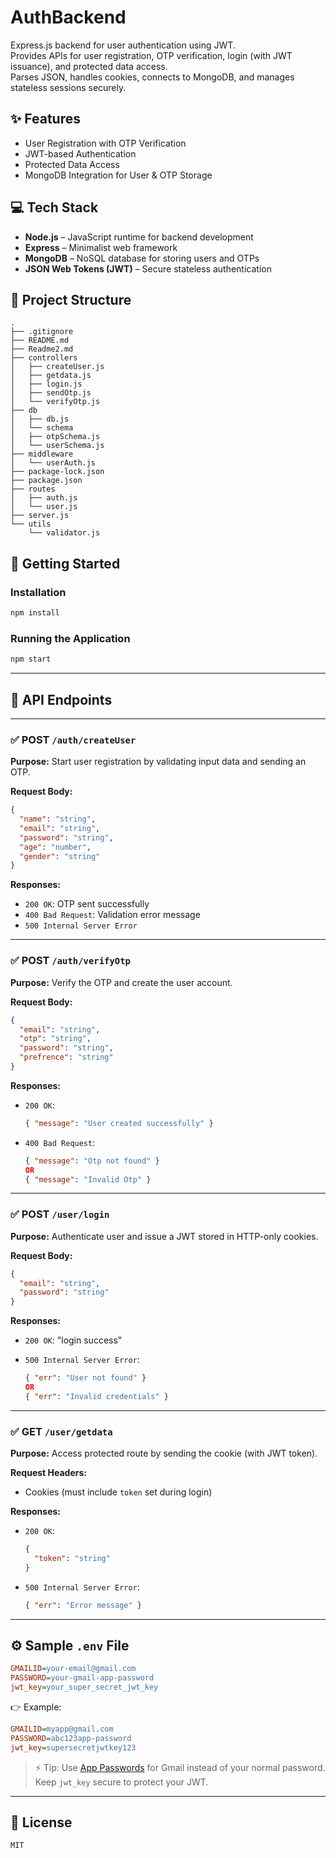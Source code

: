 # AuthBackend

Express.js backend for user authentication using JWT.  
Provides APIs for user registration, OTP verification, login (with JWT issuance), and protected data access.  
Parses JSON, handles cookies, connects to MongoDB, and manages stateless sessions securely.

## ✨ Features

- User Registration with OTP Verification  
- JWT-based Authentication  
- Protected Data Access  
- MongoDB Integration for User & OTP Storage  

## 💻 Tech Stack

- **Node.js** – JavaScript runtime for backend development  
- **Express** – Minimalist web framework  
- **MongoDB** – NoSQL database for storing users and OTPs  
- **JSON Web Tokens (JWT)** – Secure stateless authentication  

## 📂 Project Structure

```
.
├── .gitignore
├── README.md
├── Readme2.md
├── controllers
│   ├── createUser.js
│   ├── getdata.js
│   ├── login.js
│   ├── sendOtp.js
│   └── verifyOtp.js
├── db
│   ├── db.js
│   └── schema
│   ├── otpSchema.js
│   └── userSchema.js
├── middleware
│   └── userAuth.js
├── package-lock.json
├── package.json
├── routes
│   ├── auth.js
│   └── user.js
├── server.js
└── utils
    └── validator.js
```
## 🚀 Getting Started

### Installation

```bash
npm install
````

### Running the Application

```bash
npm start
```

---

## 📡 API Endpoints

---

### ✅ POST `/auth/createUser`

**Purpose:**
Start user registration by validating input data and sending an OTP.

**Request Body:**

```json
{
  "name": "string",
  "email": "string",
  "password": "string",
  "age": "number",
  "gender": "string"
}
```

**Responses:**

* `200 OK`: OTP sent successfully
* `400 Bad Request`: Validation error message
* `500 Internal Server Error`

---

### ✅ POST `/auth/verifyOtp`

**Purpose:**
Verify the OTP and create the user account.

**Request Body:**

```json
{
  "email": "string",
  "otp": "string",
  "password": "string",
  "prefrence": "string"
}
```

**Responses:**

* `200 OK`:

  ```json
  { "message": "User created successfully" }
  ```
* `400 Bad Request`:

  ```json
  { "message": "Otp not found" }  
  OR  
  { "message": "Invalid Otp" }
  ```

---

### ✅ POST `/user/login`

**Purpose:**
Authenticate user and issue a JWT stored in HTTP-only cookies.

**Request Body:**

```json
{
  "email": "string",
  "password": "string"
}
```

**Responses:**

* `200 OK`: "login success"
* `500 Internal Server Error`:

  ```json
  { "err": "User not found" }  
  OR  
  { "err": "Invalid credentials" }
  ```

---

### ✅ GET `/user/getdata`

**Purpose:**
Access protected route by sending the cookie (with JWT token).

**Request Headers:**

* Cookies (must include `token` set during login)

**Responses:**

* `200 OK`:

  ```json
  {
    "token": "string"
  }
  ```
* `500 Internal Server Error`:

  ```json
  { "err": "Error message" }
  ```

---

## ⚙️ Sample `.env` File

```ini
GMAILID=your-email@gmail.com
PASSWORD=your-gmail-app-password
jwt_key=your_super_secret_jwt_key
```

👉 Example:

```ini
GMAILID=myapp@gmail.com  
PASSWORD=abc123app-password  
jwt_key=supersecretjwtkey123
```

> ⚡ Tip:
> Use [App Passwords](https://support.google.com/accounts/answer/185833) for Gmail instead of your normal password.
> Keep `jwt_key` secure to protect your JWT.

---

## 📜 License
```
MIT
```



